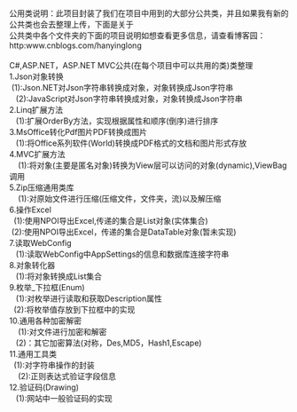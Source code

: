 ﻿<style class="fox_global_style"> div.fox_html_content { line-height: 1.5;} /* 一些默认样式 */ blockquote { margin-Top: 0px; margin-Bottom: 0px; margin-Left: 0.5em } ol, ul { margin-Top: 0px; margin-Bottom: 0px; list-style-position: inside; } p { margin-Top: 0px; margin-Bottom: 0px } </style>公用类说明：此项目封装了我们在项目中用到的大部分公共类，并且如果我有新的公共类也会去整理上传，下面是关于<br>公共类中各个文件夹的下面的项目说明如想查看更多信息，请查看博客园：http:www.cnblogs.com/hanyinglong<br><br>C#,ASP.NET，ASP.NET&nbsp;MVC公共(在每个项目中可以共用的类)类整理<br>1.Json对象转换<br><span style="white-space: pre;">	</span>(1):Json.NET对Json字符串转换成对象，对象转换成Json字符串<br><span style="white-space: pre;">	</span>(2):JavaScript对Json字符串转换成对象，对象转换成Json字符串<br>2.Linq扩展方法<br><span style="white-space: pre;">	</span>(1):扩展OrderBy方法，实现根据属性和顺序(倒序)进行排序<br>3.MsOffice转化Pdf图片PDF转换成图片<br><span style="white-space: pre;">	</span>(1):将Office系列软件(World)转换成PDF格式的文档和图片形式存放<br>4.MVC扩展方法<br><span style="white-space: pre;">	</span>(1):将对象(主要是匿名对象)转换为View层可以访问的对象(dynamic),ViewBag调用<br>5.Zip压缩通用类库<br><span style="white-space: pre;">	</span>(1):对原始文件进行压缩(压缩文件，文件夹，流)以及解压缩<br>6.操作Excel<br><span style="white-space: pre;">	</span>(1):使用NPOI导出Excel,传递的集合是List对象(实体集合)<br><span style="white-space: pre;">	</span>(2):使用NPOI导出Excel，传递的集合是DataTable对象(暂未实现)<br>7.读取WebConfig<br><span style="white-space: pre;">	</span>(1):读取WebConfig中AppSettings的信息和数据库连接字符串<br>8.对象转化器<br><span style="white-space: pre;">	</span>(1):将对象转换成List集合<br>9.枚举_下拉框(Enum)<br><span style="white-space: pre;">	</span>(1):对枚举进行读取和获取Description属性<br><span style="white-space: pre;">	</span>(2):将枚举值存放到下拉框中的实现<br>10.通用各种加密解密<br><span style="white-space: pre;">	</span>(1):对文件进行加密和解密<br><span style="white-space: pre;">	</span>(2)：其它加密算法(对称，Des,MD5，Hash1,Escape)<br>11.通用工具类<br><span style="white-space: pre;">	</span>(1):对字符串操作的封装<br><span style="white-space: pre;">	</span>(2):正则表达式验证字段信息<br>12.验证码(Drawing)<br><span style="white-space: pre;">	</span>(1):网站中一般验证码的实现<br>